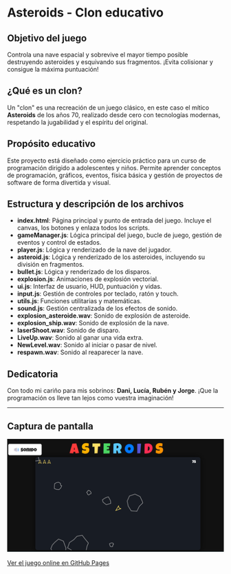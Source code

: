 # Asteroids - Clon educativo

## Objetivo del juego

Controla una nave espacial y sobrevive el mayor tiempo posible destruyendo asteroides y esquivando sus fragmentos. ¡Evita colisionar y consigue la máxima puntuación!

## ¿Qué es un clon?

Un "clon" es una recreación de un juego clásico, en este caso el mítico **Asteroids** de los años 70, realizado desde cero con tecnologías modernas, respetando la jugabilidad y el espíritu del original.

## Propósito educativo

Este proyecto está diseñado como ejercicio práctico para un curso de programación dirigido a adolescentes y niños. Permite aprender conceptos de programación, gráficos, eventos, física básica y gestión de proyectos de software de forma divertida y visual.

## Estructura y descripción de los archivos

- **index.html**: Página principal y punto de entrada del juego. Incluye el canvas, los botones y enlaza todos los scripts.
- **gameManager.js**: Lógica principal del juego, bucle de juego, gestión de eventos y control de estados.
- **player.js**: Lógica y renderizado de la nave del jugador.
- **asteroid.js**: Lógica y renderizado de los asteroides, incluyendo su división en fragmentos.
- **bullet.js**: Lógica y renderizado de los disparos.
- **explosion.js**: Animaciones de explosión vectorial.
- **ui.js**: Interfaz de usuario, HUD, puntuación y vidas.
- **input.js**: Gestión de controles por teclado, ratón y touch.
- **utils.js**: Funciones utilitarias y matemáticas.
- **sound.js**: Gestión centralizada de los efectos de sonido.
- **explosion_asteroide.wav**: Sonido de explosión de asteroide.
- **explosion_ship.wav**: Sonido de explosión de la nave.
- **laserShoot.wav**: Sonido de disparo.
- **LiveUp.wav**: Sonido al ganar una vida extra.
- **NewLevel.wav**: Sonido al iniciar o pasar de nivel.
- **respawn.wav**: Sonido al reaparecer la nave.

## Dedicatoria

Con todo mi cariño para mis sobrinos: **Dani, Lucía, Rubén y Jorge**. ¡Que la programación os lleve tan lejos como vuestra imaginación!

---

## Captura de pantalla

![Captura de pantalla del juego](screenshot.png)

[Ver el juego online en GitHub Pages](https://bartbender.github.io/Asteroids/index.html)
